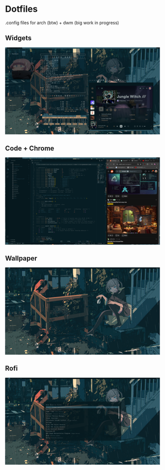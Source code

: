 # Dotfiles

.config files for arch (btw) + dwm (big work in progress)

## Widgets
![](1.png)

## Code + Chrome
![](2.png)

## Wallpaper
![](3.png)

## Rofi
![](4.png)